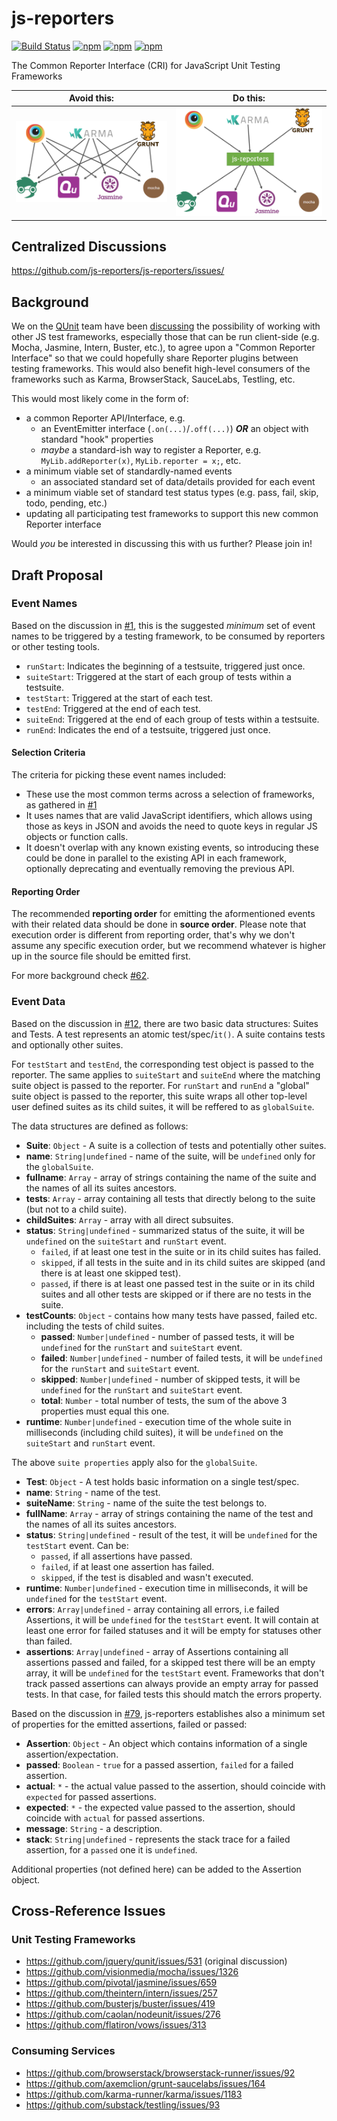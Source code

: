 # js-reporters

[![Build Status](https://travis-ci.org/js-reporters/js-reporters.svg?branch=master)](https://travis-ci.org/js-reporters/js-reporters)
[![npm](https://img.shields.io/npm/dm/js-reporters.svg?maxAge=2592000)](https://www.npmjs.com/package/js-reporters)
[![npm](https://img.shields.io/npm/v/js-reporters.svg?maxAge=2592000)](https://www.npmjs.com/package/js-reporters)
[![npm](https://img.shields.io/npm/l/js-reporters.svg?maxAge=2592000)](https://www.npmjs.com/package/js-reporters)

The Common Reporter Interface (CRI) for JavaScript Unit Testing Frameworks

| Avoid this:                | Do this:                         |
|----------------------------|----------------------------------|
| ![](img/situation-now.png) | ![](img/situation-expected.png)  |


## Centralized Discussions

https://github.com/js-reporters/js-reporters/issues/


## Background

We on the [QUnit](http://qunitjs.com/) team have been [discussing](https://github.com/jquery/qunit/issues/531) the possibility of working with other JS test frameworks, especially those that can be run client-side (e.g. Mocha, Jasmine, Intern, Buster, etc.), to agree upon a "Common Reporter Interface" so that we could hopefully share Reporter plugins between testing frameworks. This would also benefit high-level consumers of the frameworks such as Karma, BrowserStack, SauceLabs, Testling, etc.

This would most likely come in the form of:
 - a common Reporter API/Interface, e.g.
    - an EventEmitter interface (`.on(...)`/`.off(...)`) _**OR**_ an object with standard "hook" properties
    - _maybe_ a standard-ish way to register a Reporter, e.g. `MyLib.addReporter(x)`, `MyLib.reporter = x;`, etc.
 - a minimum viable set of standardly-named events
     - an associated standard set of data/details provided for each event
 - a minimum viable set of standard test status types (e.g. pass, fail, skip, todo, pending, etc.)
 - updating all participating test frameworks to support this new common Reporter interface

Would _you_ be interested in discussing this with us further?  Please join in!


## Draft Proposal

### Event Names

Based on the discussion in [#1](https://github.com/js-reporters/js-reporters/issues/1#issuecomment-54841874), this is the suggested _minimum_ set of event names to be triggered by a testing framework, to be consumed by reporters or other testing tools.

 - `runStart`: Indicates the beginning of a testsuite, triggered just once.
 - `suiteStart`: Triggered at the start of each group of tests within a testsuite.
 - `testStart`: Triggered at the start of each test.
 - `testEnd`: Triggered at the end of each test.
 - `suiteEnd`:  Triggered at the end of each group of tests within a testsuite.
 - `runEnd`:  Indicates the end of a testsuite, triggered just once.

 
#### Selection Criteria

The criteria for picking these event names included:

 - These use the most common terms across a selection of frameworks, as gathered in [#1](https://github.com/js-reporters/js-reporters/issues/1#issuecomment-54841874)
 - It uses names that are valid JavaScript identifiers, which allows using those as keys in JSON and avoids the need to quote keys in regular JS objects or function calls.
 - It doesn't overlap with any known existing events, so introducing these could be done in parallel to the existing API in each framework, optionally deprecating and eventually removing the previous API.

#### Reporting Order

The recommended **reporting order** for emitting the aformentioned events with their related data should be done in **source order**. Please note that execution order is different from reporting order, that's why we don't assume any specific execution order, but we recommend whatever is higher up in the source file should be emitted first.

For more background check [#62](https://github.com/js-reporters/js-reporters/issues/62).

### Event Data

Based on the discussion in [#12](https://github.com/js-reporters/js-reporters/issues/12#issuecomment-120483356), there are two basic data structures: Suites and Tests. A test represents an atomic test/spec/`it()`. A suite contains tests and optionally other suites.

For `testStart` and `testEnd`, the corresponding test object is passed to the reporter. The same applies to `suiteStart` and `suiteEnd` where the matching suite object is passed to the reporter. For `runStart` and `runEnd` a "global" suite object is passed to the reporter, this suite wraps all other top-level user defined suites as its child suites, it will be reffered to as `globalSuite`.

The data structures are defined as follows:

- **Suite**: `Object` - A suite is a collection of tests and potentially other suites.
 - **name**: `String|undefined` - name of the suite, will be `undefined` only for the `globalSuite`.
 - **fullname**: `Array` - array of strings containing the name of the suite and the names of all its suites ancestors.
 - **tests**: `Array` - array containing all tests that directly belong to the suite (but not to a child suite).
 - **childSuites**: `Array` - array with all direct subsuites.
 - **status**: `String|undefined` - summarized status of the suite, it will be `undefined` on the `suiteStart` and `runStart` event.
    - `failed`, if at least one test in the suite or in its child suites has failed.
    - `skipped`, if all tests in the suite and in its child suites are skipped (and there is at least one skipped test).
    - `passed`, if there is at least one passed test in the suite or in its child suites and all other tests are skipped or if there are no tests in the suite.
 - **testCounts**: `Object` - contains how many tests have passed, failed etc. including the tests of child suites.
    - **passed**: `Number|undefined` - number of passed tests, it will be `undefined` for the `runStart` and `suiteStart` event.
    - **failed**: `Number|undefined` - number of failed tests, it will be `undefined` for the `runStart` and `suiteStart` event.
    - **skipped**: `Number|undefined` - number of skipped tests, it will be `undefined` for the `runStart` and `suiteStart` event.
    - **total**: `Number` - total number of tests, the sum of the above 3 properties must equal this one.
 - **runtime**: `Number|undefined` - execution time of the whole suite in milliseconds (including child suites), it will be `undefined` on the `suiteStart` and `runStart` event.
 
The above `suite properties` apply also for the `globalSuite`.

- **Test**: `Object` - A test holds basic information on a single test/spec.
 - **name**: `String` - name of the test.
 - **suiteName**: `String` - name of the suite the test belongs to.
 - **fullName**: `Array` - array of strings containing the name of the test and the names of all its suites ancestors.
 - **status**: `String|undefined` - result of the test, it will be `undefined` for the `testStart` event. Can be:
    - `passed`, if all assertions have passed.
    - `failed`, if at least one assertion has failed.
    - `skipped`, if the test is disabled and wasn't executed.
 - **runtime**: `Number|undefined` - execution time in milliseconds, it will be `undefined` for the `testStart` event.
 - **errors**: `Array|undefined` - array containing all errors, i.e failed Assertions, it will be `undefined` for the `testStart` event. It will contain at least one error for failed statuses and it will be empty for statuses other than failed.
 - **assertions**: `Array|undefined` - array of Assertions containing all assertions passed and failed, for a skipped test there will be an empty array, it will be `undefined` for the `testStart` event. Frameworks that don't track passed assertions can always provide an empty array for passed tests. In that case, for failed tests this should match the errors property.

Based on the discussion in [#79](https://github.com/js-reporters/js-reporters/issues/79), js-reporters establishes also a minimum set of properties for the emitted assertions, failed or passed:

- **Assertion**: `Object` - An object which contains information of a single assertion/expectation.
 - **passed**: `Boolean` - `true` for a passed assertion, `failed` for a failed assertion.
 - **actual**: `*` - the actual value passed to the assertion, should coincide with `expected` for passed assertions.
 - **expected**: `*` - the expected value passed to the assertion, should coincide with `actual` for passed assertions.
 - **message**: `String` - a description.
 - **stack**: `String|undefined` - represents the stack trace for a failed assertion, for a `passed` one it is `undefined`.

Additional properties (not defined here) can be added to the Assertion object.

## Cross-Reference Issues

### Unit Testing Frameworks

 - https://github.com/jquery/qunit/issues/531  (original discussion)
 - https://github.com/visionmedia/mocha/issues/1326
 - https://github.com/pivotal/jasmine/issues/659
 - https://github.com/theintern/intern/issues/257
 - https://github.com/busterjs/buster/issues/419
 - https://github.com/caolan/nodeunit/issues/276
 - https://github.com/flatiron/vows/issues/313

### Consuming Services

 - https://github.com/browserstack/browserstack-runner/issues/92
 - https://github.com/axemclion/grunt-saucelabs/issues/164
 - https://github.com/karma-runner/karma/issues/1183
 - https://github.com/substack/testling/issues/93
